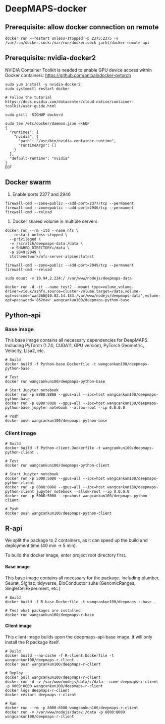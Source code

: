 # DeepMAPS-docker

## Prerequisite: allow docker connection on remote

```{bash}
docker run --restart unless-stopped -p 2375:2375 -v /var/run/docker.sock:/var/run/docker.sock jarkt/docker-remote-api
```

## Prerequisite: nvidia-docker2

NVIDIA Container Toolkit is needed to enable GPU device access within Docker containers:
https://github.com/anibali/docker-pytorch

```{bash}
sudo yum install -y nvidia-docker2
sudo systemctl restart docker

# Follow the tutorial
https://docs.nvidia.com/datacenter/cloud-native/container-toolkit/user-guide.html

sudo pkill -SIGHUP dockerd

sudo tee /etc/docker/daemon.json <<EOF
{
  "runtimes": {
    "nvidia": {
      "path": "/usr/bin/nvidia-container-runtime",
      "runtimeArgs": []
    }
  },
  "default-runtime": "nvidia"
}
EOF

```

## Docker swarm

1. Enable ports 2377 and 2946

```{bash}
firewall-cmd --zone=public --add-port=2377/tcp --permanent
firewall-cmd --zone=public --add-port=2946/tcp --permanent
firewall-cmd --reload
```

1. Docker shared volume in multiple servers

```{bash}
docker run --rm -itd --name nfs \
  --restart unless-stopped \
  --privileged \
  -v /scratch/deepmaps-data:/data \
  -e SHARED_DIRECTORY=/data \
  -p 2049:2049 \
  itsthenetwork/nfs-server-alpine:latest

firewall-cmd --zone=public --add-port=2049/tcp --permanent
firewall-cmd --reload

sudo mount -v 10.94.2.224:/ /var/www/nodejs/deepmaps-data

docker run -d -it --name test2 --mount type=volume,volume-driver=vieux/sshfs,source=cluster-volume,target=/data,volume-opt=sshcmd='wan268@10.82.14.183:/var/www/nodejs/deepmaps-data',volume-opt=password='862naw' wangcankun100/deepmaps-python-base 

```
## Python-api

### Base image

This base image contains all necessary dependencies for DeepMAPS. Including PyTorch (1.7.0, CUDA11, GPU version), PyTorch Geometric, Velocity, Lisa2, etc.

```{bash, eval=FALSE}
# Build
docker build -f Python-base.Dockerfile -t wangcankun100/deepmaps-python-base .

# Test
docker run wangcankun100/deepmaps-python-base

# Start Jupyter notebook
docker run -p 8888:8888 --gpus=all --ipc=host wangcankun100/deepmaps-python-base
docker run -p 8888:8888 --gpus=all --ipc=host wangcankun100/deepmaps-python-base jupyter notebook --allow-root --ip 0.0.0.0

# Push
docker push wangcankun100/deepmaps-python-base
```

### Client image

```{bash, eval=FALSE}
# Build
docker build -f Python-client.Dockerfile -t wangcankun100/deepmaps-python-client .

# Test
docker run wangcankun100/deepmaps-python-client

# Start Jupyter notebook
docker run -p 5000:5000 --gpus=all --ipc=host wangcankun100/deepmaps-python-client
docker run -p 8888:8888 --gpus=all --ipc=host wangcankun100/deepmaps-python-client jupyter notebook --allow-root --ip 0.0.0.0
docker run -p 5000:5000 --ipc=host wangcankun100/deepmaps-python-client

# Push
docker push wangcankun100/deepmaps-python-client
```

## R-api

We split the package to 2 containers, as it can speed up the build and deployment time (40 min ->  5 min).

To build the docker image, enter project root directory first.

#### Base image

This base image contains all necessary for the package. Including plumber, Seurat, Signac, tidyverse, BioConductor suite (GenomicRanges, SingleCellExperiment, etc.)

```{bash, eval=FALSE}
# Build
docker build -f R-base.Dockerfile -t wangcankun100/deepmaps-r-base .

# Test what packages are installed
docker run wangcankun100/deepmaps-r-base
```

#### Client image

This client image builds upon the deepmaps-api-base image. It will only install the R package itself.

```{bash, eval=FALSE}
# Build
docker build --no-cache -f R-client.Dockerfile -t wangcankun100/deepmaps-r-client .
docker push wangcankun100/deepmaps-r-client

# Deploy
docker pull wangcankun100/deepmaps-r-client
docker run -d -v /var/www/nodejs/data/:/data --name deepmaps-r-client -p 8000:8000 wangcankun100/deepmaps-r-client
docker logs deepmaps-r-client
docker restart deepmaps-r-client

# Run
docker run --rm -p 8000:8000 wangcankun100/deepmaps-r-client
docker run -v /var/www/nodejs/data/:/data -p 8000:8000 wangcankun100/deepmaps-r-client

```
